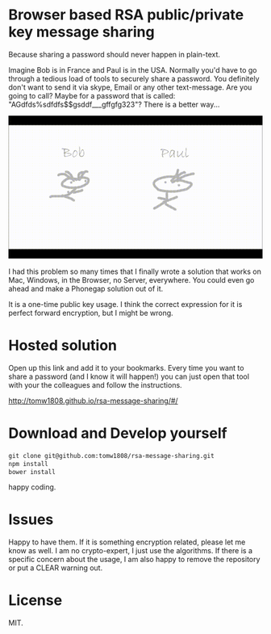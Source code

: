 # Browser based RSA public/private key message sharing

Because sharing a password should never happen in plain-text.

Imagine Bob is in France and Paul is in the USA. Normally you'd have to go through a tedious load of tools to securely share a password. You definitely don't want to send it via skype, Email or any other text-message. Are you going to call? Maybe for a password that is called: "AGdfds$%$%sdfdfs$$gsddf___gffgfg323"? There is a better way...

![rsa-password-share-tutorial](https://raw.githubusercontent.com/tomw1808/rsa-message-sharing/master/src/assets/images/tutorial.gif "Tutorial Gif")


I had this problem so many times that I finally wrote a solution that works on Mac, Windows, in the Browser, no Server, everywhere. You could even go ahead and make a Phonegap solution out of it.

It is a one-time public key usage. I think the correct expression for it is perfect forward encryption, but I might be wrong.

# Hosted solution

Open up this link and add it to your bookmarks. Every time you want to share a password (and I know it will happen!) you can just open that tool with your the colleagues and follow the instructions.

http://tomw1808.github.io/rsa-message-sharing/#/

# Download and Develop yourself

    git clone git@github.com:tomw1808/rsa-message-sharing.git
    npm install
    bower install
    
happy coding.

# Issues

Happy to have them. If it is something encryption related, please let me know as well. I am no crypto-expert, I just use the algorithms. If there is a specific concern about the usage, I am also happy to remove the repository or put a CLEAR warning out.

# License

MIT.
